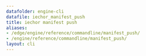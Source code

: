 ```yaml
---
datafolder: engine-cli
datafile: iechor_manifest_push
title: iechor manifest push
aliases:
- /edge/engine/reference/commandline/manifest_push/
- /engine/reference/commandline/manifest_push/
layout: cli
---
```


<!--
This page is automatically generated from iEchor's source code. If you want to
suggest a change to the text that appears here, open a ticket or pull request
in the source repository on GitHub:

https://github.com/iechor/cli
-->
